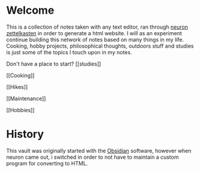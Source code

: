 # Welcome
This is a collection of notes taken with any text editor, ran through [neuron zettelkasten](https://neuron.zettel.page/) in order to generate a html website. I will as an experiment continue building this network of notes based on many things in my life. Cooking, hobby projects, philosophical thoughts, outdoors stuff and studies is just some of the topics I touch upon in my notes.

Don't have a place to start?
[[studies]] 

[[Cooking]]

[[Hikes]]

[[Maintenance]]

[[Hobbies]]

# History
This vault was originally started with the [Obsidian](https://obsidian.md/) software, however when neuron came out, i switched in order to not have to maintain a custom program for converting to HTML.



